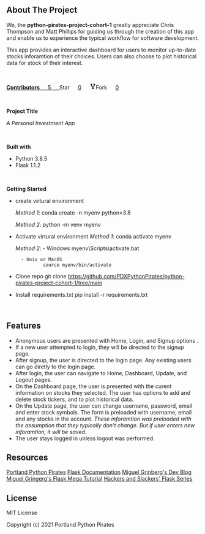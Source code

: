 ## **About The Project** 
We, the **python-pirates-project-cohort-1** greatly appreciate Chris Thompson and Matt Phillips for guiding us through the creation of this app and enable us to experience the typical workflow for software development.  

This app provides an interactive dashboard for users to monitor up-to-date stocks inforamtion of their choices.  Users can also choose to plot historical data for stock of their interest.

<br>

<a href="/PDXPythonPirates/python-pirates-project-cohort-1/graphs/contributors" class="Link--primary no-underline "> <strong>Contributors </strong> &emsp; <span title="5" class="Counter ">5</span> &emsp; </a> <span>Star</span> &emsp;
<a class="social-count js-social-count" href="/PDXPythonPirates/python-pirates-project-cohort-1/stargazers" aria-label="0 users starred this repository">0</a> &emsp;<span class="btn btn-sm btn-with-count disabled tooltipped tooltipped-sw" aria-label="Cannot fork because forking is disabled.">
            <svg class="octicon octicon-repo-forked" viewBox="0 0 16 16" version="1.1" width="16" height="16" aria-hidden="true"><path fill-rule="evenodd" d="M5 3.25a.75.75 0 11-1.5 0 .75.75 0 011.5 0zm0 2.122a2.25 2.25 0 10-1.5 0v.878A2.25 2.25 0 005.75 8.5h1.5v2.128a2.251 2.251 0 101.5 0V8.5h1.5a2.25 2.25 0 002.25-2.25v-.878a2.25 2.25 0 10-1.5 0v.878a.75.75 0 01-.75.75h-4.5A.75.75 0 015 6.25v-.878zm3.75 7.378a.75.75 0 11-1.5 0 .75.75 0 011.5 0zm3-8.75a.75.75 0 100-1.5.75.75 0 000 1.5z"></path></svg>Fork</span> &emsp; <a href="/PDXPythonPirates/python-pirates-project-cohort-1/network/members" class="social-count" aria-label="0 users forked this repository">0</a> &emsp;
			
<br>

**Project Title**

*A Personal Investment App*

<br>

**Built with**
- Python 3.8.5
- Flask 1.1.2

<br>

**Getting Started**

- create virtural environment
	 
	_Method 1_:
			conda create -n myenv python=3.8    
		
	_Method 2_:
			python -m venv myenv

- Activate virtural environment
	_Method 1_: 
			conda activate myenv

	_Method 2_: 
		- Windows
				myenv\Scripts\activate.bat

		- Unix or MacOS
				source myenv/bin/activate	

- Clone repo
		git clone https://github.com/PDXPythonPirates/python-pirates-project-cohort-1/tree/main

- Install requirements.txt
		pip install -r requirements.txt

<br>

## **Features**

- Anonymous users are presented with Home, Login, and Signup options .
- If a new user attempted to login, they will be directed to the signup page.
- After signup, the user is directed to the login page. Any existing users can go diretly to the login page.
- After login, the user can navigate to Home, Dashboard, Update, and Logout pages.
- On the Dashboard page, the user is presented with the curent information on stocks they selected. The user has options to add and delete stock tickers, and to plot historical data.
- On the Update page, the user can change username, password, email and enter stock symbols.  The form is preloaded with username, email and any stocks in the account. *These inforamtion was preloaded with the assumption that they typically don't change. But if user enters new inforamtion, it will be saved.*
- The user stays logged in unless logout was performed.   

## **Resources**
[Portland Python Pirates](https://github.com/PDXPythonPirates)
[Flask Documentation](https://flask.palletsprojects.com/en/1.1.x/)
[Miguel Grinberg's Dev Blog](https://blog.miguelgrinberg.com/category/Flask)
[Miguel Gringerg's Flask Mega Tutorial](https://blog.miguelgrinberg.com/post/the-flask-mega-tutorial-part-i-hello-world)
[Hackers and Slackers' Flask Series](https://hackersandslackers.com/series/build-flask-apps/)


## **License**

MIT License

Copyright (c) 2021 Portland Python Pirates